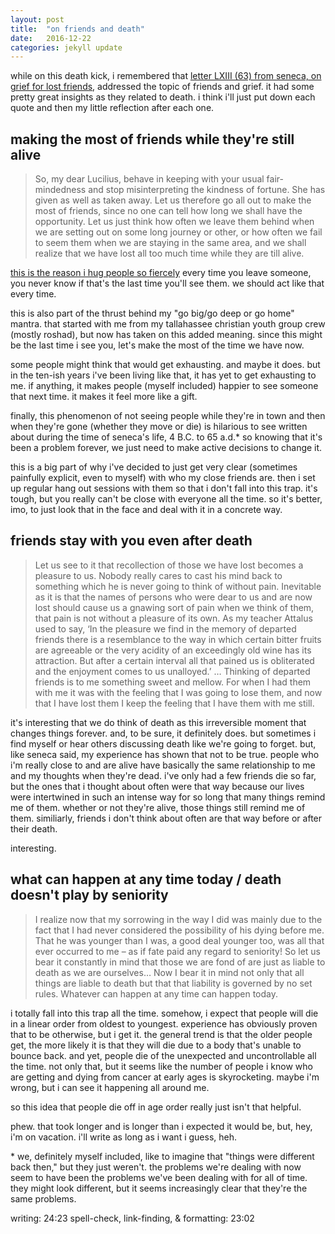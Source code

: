 ```yaml
---
layout: post
title:  "on friends and death"
date:   2016-12-22
categories: jekyll update
---
```

while on this death kick, i remembered that [letter LXIII (63) from seneca, on grief for lost friends](https://en.wikisource.org/wiki/Moral_letters_to_Lucilius/Letter_63), addressed the topic of friends and grief. it had some pretty great insights as they related to death. i think i'll just put down each quote and then my little reflection after each one. 

## making the most of friends while they're still alive​​

> So, my dear Lucilius, behave in keeping with your usual fair-mindedness and stop misinterpreting the kindness of fortune. She has given as well as taken away. Let us therefore go all out to make the most of friends, since no one can tell how long we shall have the opportunity. Let us just think how often we leave them behind when we are setting out on some long journey or other, or how often we fail to seem them when we are staying in the same area, and we shall realize that we have lost all too much time while they are till alive.

[this is the reason i hug people so fiercely](http://lqb2writes.tumblr.com/post/145892324822/hugs) every time you leave someone, you never know if that's the last time you'll see them. we should act like that every time. 

this is also part of the thrust behind my "go big/go deep or go home" mantra. that started with me from my tallahassee christian youth group crew (mostly roshad), but now has taken on this added meaning. since this might be the last time i see you, let's make the most of the time we have now. 

some people might think that would get exhausting. and maybe it does. but in the ten-ish years i've been living like that, it has yet to get exhausting to me. if anything, it makes people (myself included) happier to see someone that next time. it makes it feel more like a gift.

finally, this phenomenon of not seeing people while they're in town and then when they're gone (whether they move or die) is hilarious to see written about during the time of seneca's life, 4 B.C. to 65 a.d.* so knowing that it's been a problem forever, we just need to make active decisions to change it. 

this is a big part of why i've decided to just get very clear (sometimes painfully explicit, even to myself) with who my close friends are. then i set up regular hang out sessions with them so that i don't fall into this trap. it's tough, but you really can't be close with everyone all the time. so it's better, imo, to just look that in the face and deal with it in a concrete way.

## friends stay with you even after death
> Let us see to it that recollection of those we have lost becomes a pleasure to us. Nobody really cares to cast his mind back to something which he is never going to think of without pain. Inevitable as it is that the names of persons who were dear to us and are now lost should cause us a gnawing sort of pain when we think of them, that pain is not without a pleasure of its own. As my teacher Attalus used to say, ‘In the pleasure we find in the memory of departed friends there is a resemblance to the way in which certain bitter fruits are agreeable or the very acidity of an exceedingly old wine has its attraction. But after a certain interval all that pained us is obliterated and the enjoyment comes to us unalloyed.’ … Thinking of departed friends is to me something sweet and mellow. For when I had them with me it was with the feeling that I was going to lose them, and now that I have lost them I keep the feeling that I have them with me still.

it's interesting that we do think of death as this irreversible moment that changes things forever. and, to be sure, it definitely does. but sometimes i find myself or hear others discussing death like we're going to forget. but, like seneca said, my experience has shown that not to be true. people who i'm really close to and are alive have basically the same relationship to me and my thoughts when they're dead. i've only had a few friends die so far, but the ones that i thought about often were that way because our lives were intertwined in such an intense way for so long that many things remind me of them. whether or not they're alive, those things still remind me of them. similiarly, friends i don't think about often are that way before or after their death. 

interesting.

## what can happen at any time today / death doesn't play by seniority​

> I realize now that my sorrowing in the way I did was mainly due to the fact that I had never considered the possibility of his dying before me. That he was younger than I was, a good deal younger too, was all that ever occurred to me – as if fate paid any regard to seniority! So let us bear it constantly in mind that those we are fond of are just as liable to death as we are ourselves…  Now I bear it in mind not only that all things are liable to death but that that liability is governed by no set rules. Whatever can happen at any time can happen today.

i totally fall into this trap all the time. somehow, i expect that people will die in a linear order from oldest to youngest. experience has obviously proven that to be otherwise, but i get it. the general trend is that the older people get, the more likely it is that they will die due to a body that's unable to bounce back. and yet, people die of the unexpected and uncontrollable all the time. not only that, but it seems like the number of people i know who are getting and dying from cancer at early ages is skyrocketing. maybe i'm wrong, but i can see it happening all around me. 

so this idea that people die off in age order really just isn't that helpful. 



phew. that took longer and is longer than i expected it would be, but, hey, i'm on vacation. i'll write as long as i want i guess, heh.

\*  we, definitely myself included, like to imagine that "things were different back then," but they just weren't. the problems we're dealing with now seem to have been the problems we've been dealing with for all of time. they might look different, but it seems increasingly clear that they're the same problems. 

writing: 24:23
spell-check, link-finding, & formatting: 23:02